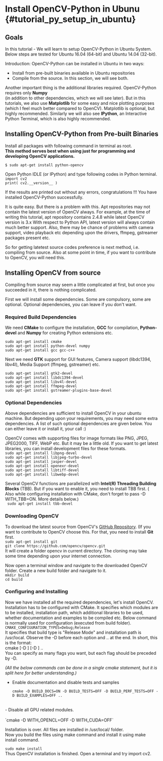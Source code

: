 Install OpenCV-Python in Ubunu {#tutorial_py_setup_in_ubuntu}
===============================

Goals
-----

In this tutorial
    -   We will learn to setup OpenCV-Python in Ubuntu System. Below steps are tested for
        Ubuntu 16.04 (64-bit) and Ubuntu 14.04 (32-bit).

Introduction:
OpenCV-Python can be installed in Ubuntu in two ways:
- Install from pre-built binaries available in Ubuntu repositories<br>
- Compile from the source. In this section, we will see both.

Another important thing is the additional libraries required. OpenCV-Python requires only **Numpy**<br>
(in addition to other dependencies, which we will see later). But in this tutorials, we also use
**Matplotlib** for some easy and nice plotting purposes (which I feel much better compared to
OpenCV). Matplotlib is optional, but highly recommended. Similarly we will also see **IPython**, an
Interactive Python Terminal, which is also highly recommended.<br>

Installing OpenCV-Python from Pre-built Binaries<br>
------------------------------------------------

Install all packages with following command in terminal as root.<br>
**This method serves best when using just for programming and developing OpenCV applications.**<br>

`$ sudo apt-get install python-opencv`<br>


Open Python IDLE (or IPython) and type following codes in Python terminal.
<br>
`import cv2`<br>
`print( cv2.__version__ )`

If the results are printed out without any errors, congratulations !!! You have installed
OpenCV-Python successfully.

It is quite easy. But there is a problem with this. Apt repositories may not contain the latest
version of OpenCV always. For example, at the time of writing this tutorial, apt repository contains
2.4.8 while latest OpenCV version is 3.x With respect to Python API, latest version will always
contain much better support. Also, there may be chance of problems with camera support, video
playback etc depending upon the drivers, ffmpeg, gstreamer packages present etc.

So for getting latetest source codes preference is next method, i.e. compiling from source. Also at some point in time,
if you want to contribute to OpenCV, you will need this.

Installing OpenCV from source
-----------------------------

Compiling from source may seem a little complicated at first, but once you succeeded in it, there is
nothing complicated.<br>

First we will install some dependencies. Some are compulsory, some are optional. Optional
dependencies, you can leave if you don't want.<br>

### Required Build Dependencies

We need **CMake** to configure the installation, **GCC** for compilation, **Python-devel** and
**Numpy** for creating Python extensions etc.<br>

`sudo apt-get install cmake`<br>
`sudo apt-get install python-devel numpy`<br>
`sudo apt-get install gcc gcc-c++`<br>

Next we need **GTK** support for GUI features, Camera support (libdc1394, libv4l), Media Support
(ffmpeg, gstreamer) etc.<br>

`sudo apt-get install gtk2-devel`<br>
`sudo apt-get install libdc1394-devel`<br>
`sudo apt-get install libv4l-devel`<br>
`sudo apt-get install ffmpeg-devel`<br>
`sudo apt-get install gstreamer-plugins-base-devel`<br>

### Optional Dependencies

Above dependencies are sufficient to install OpenCV in your ubuntu machine. But depending upon your
requirements, you may need some extra dependencies. A list of such optional dependencies are given
below. You can either leave it or install it, your call :)

OpenCV comes with supporting files for image formats like PNG, JPEG, JPEG2000, TIFF, WebP etc. But
it may be a little old. If you want to get latest libraries, you can install development files for
these formats.
<br>
`sudo apt-get install libpng-devel`<br>
`sudo apt-get install libjpeg-turbo-devel`<br>
`sudo apt-get install jasper-devel`<br>
`sudo apt-get install openexr-devel`<br>
`sudo apt-get install libtiff-devel`<br>
`sudo apt-get install libwebp-devel`<br>

Several OpenCV functions are parallelized with **Intel(R) Threading Building Blocks** (TBB). But if
you want to enable it, you need to install TBB first. ( Also while configuring installation with
CMake, don't forget to pass -D WITH_TBB=ON. More details below.)
<br>
` sudo apt-get install tbb-devel`<br>
### Downloading OpenCV

To download the latest source from OpenCV's [GitHub Repository](https://github.com/opencv/opencv). (If you want to contribute to OpenCV choose this. For that, you need to install **Git** first.
<br>
`sudo apt-get install git`<br>
`git clone https://github.com/opencv/opencv.git`
<br>
It will create a folder opencv in current directory. The cloning may
take some time depending upon your internet connection.

Now open a terminal window and navigate to the downloaded OpenCV folder. Create a new build folder
and navigate to it.
<br>
`mkdir build`<br>
`cd build`
<br>
### Configuring and Installing

Now we have installed all the required dependencies, let's install OpenCV. Installation has to be
configured with CMake. It specifies which modules are to be installed, installation path, which
additional libraries to be used, whether documentation and examples to be compiled etc. Below
command is normally used for configuration (executed from build folder).
<br>`CMAKE_CONFIGURATION_TYPES=Debug;Release`
<br>
It specifies that build type is "Release Mode" and installation path is /usr/local. Observe the -D
before each option and .. at the end. In short, this is the format:
<br>
cmake [-D <flag>] [-D <flag>] ..
<br>
You can specify as many flags you want, but each flag should be preceded by -D.<br>

*(All the below commands can be done in a single cmake statement, but it is split here for better
understanding.)*

-   Enable documentation and disable tests and samples<br>
    
    `cmake -D BUILD_DOCS=ON -D BUILD_TESTS=OFF -D BUILD_PERF_TESTS=OFF -D BUILD_EXAMPLES=OFF ..`<br>
   <br>
-   Disable all GPU related modules.<br>
    <br>
    `cmake -D WITH_OPENCL=OFF -D WITH_CUDA=OFF`
    
Installation is over. All files are installed in /usr/local/ folder.<br>
Now you build the files using make command and install it using make install command.

`sudo make install`
<br>
Thus OpenCV installation is finished. Open a terminal and try import cv2.
